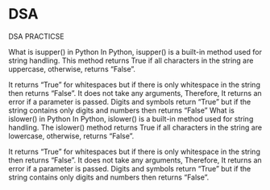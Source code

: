 # DSA
DSA PRACTICSE


What is isupper() in Python
In Python, isupper() is a built-in method used for string handling. This method returns True if all characters in the string are uppercase, otherwise, returns “False”. 

 

It returns “True” for whitespaces but if there is only whitespace in the string then returns “False”.
It does not take any arguments, Therefore, It returns an error if a parameter is passed.
Digits and symbols return “True” but if the string contains only digits and numbers then returns “False”
What is islower() in Python
In Python, islower() is a built-in method used for string handling. The islower() method returns True if all characters in the string are lowercase, otherwise, returns “False”. 

It returns “True” for whitespaces but if there is only whitespace in the string then returns “False”.
It does not take any arguments, Therefore, It returns an error if a parameter is passed.
Digits and symbols return “True” but if the string contains only digits and numbers then returns “False”.